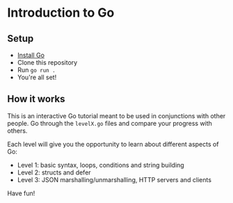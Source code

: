 # Introduction to Go

## Setup

- [Install Go](https://go.dev)
- Clone this repository
- Run `go run .`
- You're all set!

## How it works

This is an interactive Go tutorial meant to be used in conjunctions with other people.
Go through the `levelX.go` files and compare your progress with others.

Each level will give you the opportunity to learn about different aspects of Go:
- Level 1: basic syntax, loops, conditions and string building
- Level 2: structs and defer
- Level 3: JSON marshalling/unmarshalling, HTTP servers and clients

Have fun!